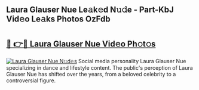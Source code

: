 ## Laura Glauser Nue Le𝚊k𝚎d N𝚞𝚍e - Part-KbJ Vid𝚎o Le𝚊ks Photos OzFdb

# <h2><a href="http://fb38km0.evod.top/?m=Laura+Glauser+Nue">🔗 👉🔴 Laura Glauser Nue Vid𝚎o Ph𝚘t𝚘s</a></h2>

[![Laura Glauser Nue N𝚞d𝚎s](https://i.imgur.com/8V9OHl7.gif)](http://fb38km0.evod.top/?m=Laura+Glauser+Nue)
Social media personality Laura Glauser Nue specializing in dance and lifestyle content. The public's perception of Laura Glauser Nue has shifted over the years, from a beloved celebrity to a controversial figure. 
